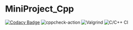 # MiniProject_Cpp
[![Codacy Badge](https://api.codacy.com/project/badge/Grade/3a1880e309be48388ebed807f0288a33)](https://app.codacy.com/gh/99002657/MiniProject_Cpp?utm_source=github.com&utm_medium=referral&utm_content=99002657/MiniProject_Cpp&utm_campaign=Badge_Grade)
![cppcheck-action](https://github.com/99002657/MiniProject_Cpp/workflows/cppcheck-action/badge.svg)
![Valgrind](https://github.com/99002657/MiniProject_Cpp/workflows/Valgrind/badge.svg)
![C/C++ CI](https://github.com/99002657/MiniProject_Cpp/workflows/C/C++%20CI/badge.svg)
